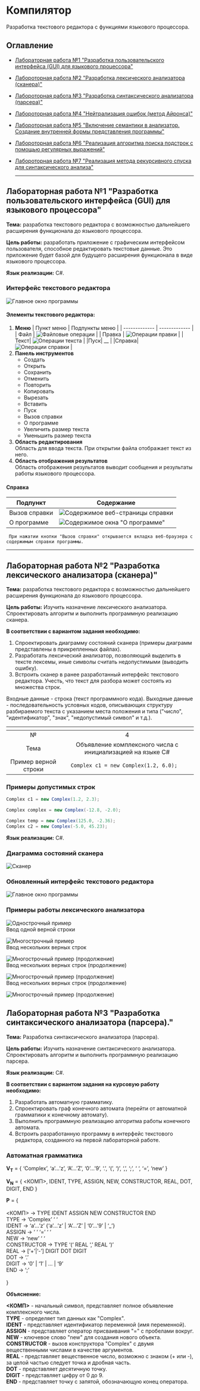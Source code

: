 # **Компилятор**

Разработка текстового редактора с функциями языкового процессора.

## Оглавление
+ [Лабораторная работа №1 "Разработка пользовательского интерфейса (GUI) для языкового процессора"](https://github.com/ksalikhova/TFLC/blob/master/README.md#%D0%BB%D0%B0%D0%B1%D0%BE%D1%80%D0%B0%D1%82%D0%BE%D1%80%D0%BD%D0%B0%D1%8F-%D1%80%D0%B0%D0%B1%D0%BE%D1%82%D0%B0-1-%D1%80%D0%B0%D0%B7%D1%80%D0%B0%D0%B1%D0%BE%D1%82%D0%BA%D0%B0-%D0%BF%D0%BE%D0%BB%D1%8C%D0%B7%D0%BE%D0%B2%D0%B0%D1%82%D0%B5%D0%BB%D1%8C%D1%81%D0%BA%D0%BE%D0%B3%D0%BE-%D0%B8%D0%BD%D1%82%D0%B5%D1%80%D1%84%D0%B5%D0%B9%D1%81%D0%B0-gui-%D0%B4%D0%BB%D1%8F-%D1%8F%D0%B7%D1%8B%D0%BA%D0%BE%D0%B2%D0%BE%D0%B3%D0%BE-%D0%BF%D1%80%D0%BE%D1%86%D0%B5%D1%81%D1%81%D0%BE%D1%80%D0%B0)
+ [Лабороторная работа №2 "Разработка лексического анализатора (сканера)"](https://github.com/ksalikhova/TFLC/blob/master/README.md#%D0%BB%D0%B0%D0%B1%D0%BE%D1%80%D0%B0%D1%82%D0%BE%D1%80%D0%BD%D0%B0%D1%8F-%D1%80%D0%B0%D0%B1%D0%BE%D1%82%D0%B0-2-%D1%80%D0%B0%D0%B7%D1%80%D0%B0%D0%B1%D0%BE%D1%82%D0%BA%D0%B0-%D0%BB%D0%B5%D0%BA%D1%81%D0%B8%D1%87%D0%B5%D1%81%D0%BA%D0%BE%D0%B3%D0%BE-%D0%B0%D0%BD%D0%B0%D0%BB%D0%B8%D0%B7%D0%B0%D1%82%D0%BE%D1%80%D0%B0-%D1%81%D0%BA%D0%B0%D0%BD%D0%B5%D1%80%D0%B0)
+ [Лабороторная работа №3 "Разработка синтаксического анализатора (парсера)"](https://github.com/ksalikhova/TFLC/blob/master/README.md#%D0%BB%D0%B0%D0%B1%D0%BE%D1%80%D0%B0%D1%82%D0%BE%D1%80%D0%BD%D0%B0%D1%8F-%D1%80%D0%B0%D0%B1%D0%BE%D1%82%D0%B0-3-%D1%80%D0%B0%D0%B7%D1%80%D0%B0%D0%B1%D0%BE%D1%82%D0%BA%D0%B0-%D1%81%D0%B8%D0%BD%D1%82%D0%B0%D0%BA%D1%81%D0%B8%D1%87%D0%B5%D1%81%D0%BA%D0%BE%D0%B3%D0%BE-%D0%B0%D0%BD%D0%B0%D0%BB%D0%B8%D0%B7%D0%B0%D1%82%D0%BE%D1%80%D0%B0-%D0%BF%D0%B0%D1%80%D1%81%D0%B5%D1%80%D0%B0)
+ [Лабороторная работа №4 "Нейтрализация ошибок (метод Айронса)"]()
+ [Лабороторная работа №5 "Включение семантики в анализатор. Создание внутренней формы представления программы"]()
+ [Лабороторная работа №6 "Реализация алгоритма поиска подстрок с помощью регулярных выражений"]()
+ [Лабороторная работа №7 "Реализация метода рекурсивного спуска для синтаксического анализа"]()
  
  ___

## Лабораторная работа №1 "Разработка пользовательского интерфейса (GUI) для языкового процессора"

**Тема:** разработка текстового редактора с возможностью дальнейшего расширения функционала до языкового процессора.

**Цель работы:** разработать приложение с графическим интерфейсом пользователя, способное редактировать текстовые данные. Это приложение будет базой для будущего расширения функционала в виде языкового процессора.

**Язык реализации:** C#.
### Интерфейс текстового редактора
![Главное окно программы](https://github.com/ksalikhova/TFLC/blob/master/README%20images/program_interface.PNG)
#### **Элементы текстового редактора:**
1. **Меню**
   | Пункт меню | Подпункты меню |
   | ------------- |   ------------- |
   | Файл | ![Файловые операции](https://github.com/ksalikhova/TFLC/blob/master/README%20images/file_menu.png) |
   | Правка  | ![Операции правки](https://github.com/ksalikhova/TFLC/blob/master/README%20images/correction_menu.png) | 
   |Текст| ![Операции текста](https://github.com/ksalikhova/TFLC/blob/master/README%20images/text_menu.png) |
   |Пуск| __ |
   |Справка| ![Операции справки](https://github.com/ksalikhova/TFLC/blob/master/README%20images/info_menu.png) |
2. **Панель инструментов**
   + Создать
   + Открыть
   + Сохранить
   + Отменить
   + Повторить
   + Копировать
   + Вырезать
   + Вставить
   + Пуск
   + Вызов справки
   + О программе
   + Увеличить размер текста
   + Уменьшить размер текста
  3. **Область редактирования**  
    Область для ввода текста. При открытии файла отображает текст из него.
  4. **Область отображения результатов**  
    Область отображения результатов выводит сообщения и результаты работы языкового процессора.
#### **Справка**
| Подпункт | Содержание |
   | ------------- |   ------------- |
   | Вызов справки | ![Содержимое веб-страницы справки](https://github.com/ksalikhova/TFLC/blob/master/README%20images/staff_report.png) |
   | О программе  | ![Содержимое окна "О программе"](https://github.com/ksalikhova/TFLC/blob/master/README%20images/program_info.png) | 
     При нажатии кнопки "Вызов справки" открывается вкладка веб-браузера с содержимым справки программы.
  ___


   ## Лабораторная работа №2 "Разработка лексического анализатора (сканера)"

**Тема:** разработка текстового редактора с возможностью дальнейшего расширения функционала до языкового процессора.

**Цель работы:** Изучить назначение лексического анализатора. Спроектировать алгоритм и выполнить программную реализацию сканера.

**В соответствии с вариантом задания необходимо:**
1. Спроектировать диаграмму состояний сканера (примеры диаграмм представлены в прикрепленных файлах).
2. Разработать лексический анализатор, позволяющий выделить в тексте лексемы, иные символы считать недопустимыми (выводить ошибку).
3. Встроить сканер в ранее разработанный интерфейс текстового редактора. Учесть, что текст для разбора может состоять из множества строк.

Входные данные - строка (текст программного кода).
Выходные данные - последовательность условных кодов, описывающих структуру разбираемого текста с указанием места положения и типа ("число", "идентификатор", "знак", "недопустимый символ" и т.д.).

| <!-- -->             | <!-- -->                                                   |
|:--------------------:|:----------------------------------------------------------:|
| №                    | 4                                                          | 
| Тема                 | Объявление комплексного числа с инициализацией на языке C# | 
| Пример верной строки | ``` Complex c1 = new Complex(1.2, 6.0);   ```              |

### Примеры допустимых строк
```C# 
Complex c1 = new Complex(1.2, 2.3);
```
```C# 
Complex complex = new Complex(-12.8, -2.0);
```
```C#
Complex temp = new Complex(125.0, -2.36);
Complex c2 = new Complex(-5.0, 45.23);

```

 **Язык реализации:** C#.

 ### Диаграмма состояний сканера
 ![Сканер](https://github.com/ksalikhova/TFLC/blob/master/README%20images/scanner_state_diagram.png)
 
### Обновленный интерфейс текстового редактора
![Главное окно программы](https://github.com/ksalikhova/TFLC/blob/master/README%20images/new_interface.png)

### Примеры работы лексического анализатора
![Однострочный пример](https://github.com/ksalikhova/TFLC/blob/master/README%20images/simple_example.PNG)<br>
Ввод одной верной строки

![Многострочный пример](https://github.com/ksalikhova/TFLC/blob/master/README%20images/dif_example_1.png)<br>
Ввод нескольких верных строк

![Многострочный пример (продолжение)](https://github.com/ksalikhova/TFLC/blob/master/README%20images/dif_example_2.png)<br>
Ввод нескольких верных строк (продолжение)

![Многострочный пример (продолжение)](https://github.com/ksalikhova/TFLC/blob/master/README%20images/dif_example_3.png)<br>
Ввод нескольких верных строк (продолжение)

![Многострочный пример (продолжение)](https://github.com/ksalikhova/TFLC/blob/master/README%20images/dif_example_4.png)<br>


## Лабораторная работа №3 "Разработка синтаксического анализатора (парсера)."

**Тема:** Разработка синтаксического анализатора (парсера).

**Цель работы:** Изучить назначение синтаксического анализатора. Спроектировать алгоритм и выполнить программную реализацию парсера.

**Язык реализации:** C#.

**В соответствии с вариантом задания на курсовую работу необходимо:**

1. Разработать автоматную грамматику.
2. Спроектировать граф конечного автомата (перейти от автоматной грамматики к конечному автомату).
3. Выполнить программную реализацию алгоритма работы конечного автомата.
4. Встроить разработанную программу в интерфейс текстового редактора, созданного на первой лабораторной работе.

### Автоматная грамматика

**V<sub>T</sub>** = { ‘Complex’, ‘a’…’z’, ‘A’…’Z’, ‘0’…’9’, ‘.’, ‘(’, ‘)’, ‘,’, ‘;’, ‘ ‘, ‘=’, ‘new’ }</br>

**V<sub>N</sub>** = { <КОМП>, IDENT, TYPE, ASSIGN, NEW, CONSTRUCTOR, REAL, DOT, DIGIT, END }</br>

**P** = {</br>
</br>
<КОМП> -> TYPE IDENT ASSIGN NEW CONSTRUCTOR END</br>
TYPE -> ‘Complex’ ‘ ‘ </br>
IDENT -> ‘a’…’z’ {‘a’…’z’ | ‘A’…’Z’ | ‘0’…’9’ | ‘_’} </br>
ASSIGN -> ‘ ‘ ‘=’ ‘ ‘</br>
NEW -> ‘new’ ‘ ‘</br>
CONSTRUCTOR -> TYPE ‘(‘ REAL ‘,’ REAL ‘)’</br>
REAL ->  [‘+’|‘-’] DIGIT DOT DIGIT </br>
DOT -> ‘.’</br>
DIGIT -> ‘0’ | ‘1’ | … | ‘9’</br>
END -> ‘;’</br>
</br>
}</br>

**Объяснение:** </br>

**<КОМП>** - начальный символ, представляет полное объявление комплексного числа.</br>
**TYPE** - определяет тип данных как "Complex".</br>
**IDENT** - представляет идентификатор переменной (имя переменной).  
**ASSIGN** - представляет оператор присваивания "=" с пробелами вокруг.</br>
**NEW** - ключевое слово "new" для создания нового объекта.</br>
**CONSTRUCTOR** - вызов конструктора "Complex" с двумя вещественными числами в качестве аргументов.</br>
**REAL** - представляет вещественное число,  возможно с знаком (+ или -),  за целой частью следует точка и дробная часть.</br>
**DOT** - представляет десятичную точку.</br>
**DIGIT** - представляет цифру от 0 до 9. </br>
**END** -  представляет точку с запятой,  обозначающую конец оператора.</br>

   

